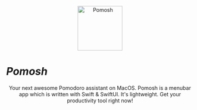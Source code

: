 <p align="center">
  <a href="https://github.com/stevenselcuk/pomosh">
    <img
      src="https://i.imgur.com/BJZkKct.png"
      height="120"
      alt="Pomosh"
      title="Pomodoro Technique Assistant"
    />
  </a>



<p align="center">
   <h1><em>Pomosh</em></h1>
</p>

<p align="center">
  Your next awesome Pomodoro assistant on MacOS. Pomosh is a menubar app which is written with Swift & SwiftUI. It's lightweight. Get your productivity tool right now!
</p>

